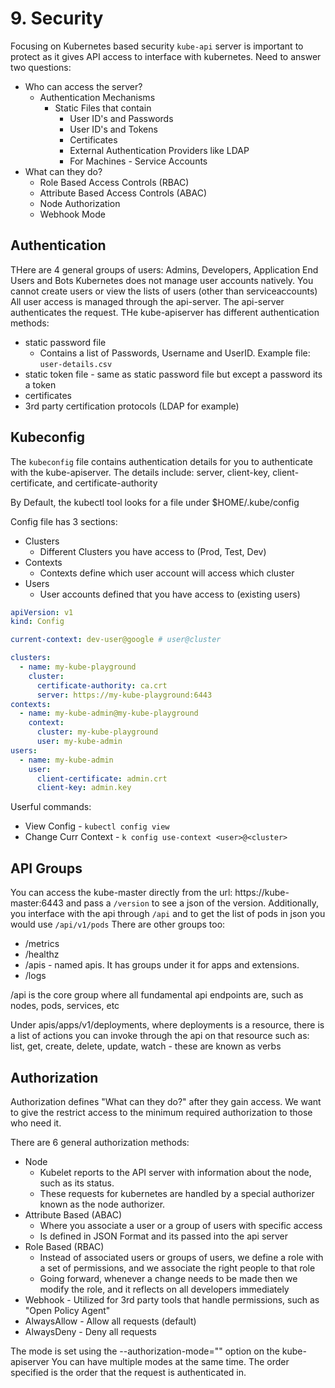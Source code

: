 # 9. Security 
Focusing on Kubernetes based security 
`kube-api` server is important to protect as it gives API access to interface with kubernetes.
Need to answer two questions:
* Who can access the server?
  * Authentication Mechanisms 
    * Static Files that contain
      * User ID's and Passwords
      * User ID's and Tokens
      * Certificates 
      * External Authentication Providers like LDAP
      * For Machines - Service Accounts 
* What can they do?
  * Role Based Access Controls (RBAC)
  * Attribute Based Access Controls (ABAC)
  * Node Authorization 
  * Webhook Mode

## Authentication 
THere are 4 general groups of users: Admins, Developers, Application End Users and Bots 
Kubernetes does not manage user accounts natively. You cannot create users or view the lists of users (other than serviceaccounts)
All user access is managed through the api-server. The api-server authenticates the request. 
THe kube-apiserver has different authentication methods:
* static password file
  * Contains a list of Passwords, Username and UserID. Example file: `user-details.csv`
* static token file - same as static password file but except a password its a token 
* certificates
* 3rd party certification protocols (LDAP for example)

## Kubeconfig 
The `kubeconfig` file contains authentication details for you to authenticate with the kube-apiserver.
The details include: server, client-key, client-certificate, and certificate-authority 

By Default, the kubectl tool looks for a file under $HOME/.kube/config 

Config file has 3 sections:
* Clusters
  * Different Clusters you have access to (Prod, Test, Dev)
* Contexts
  * Contexts define which user account will access which cluster 
* Users 
  * User accounts defined that you have access to (existing users) 

```yaml
apiVersion: v1
kind: Config

current-context: dev-user@google # user@cluster 

clusters:
  - name: my-kube-playground
    cluster:
      certificate-authority: ca.crt 
      server: https://my-kube-playground:6443
contexts:
  - name: my-kube-admin@my-kube-playground
    context:
      cluster: my-kube-playground
      user: my-kube-admin 
users: 
  - name: my-kube-admin
    user:
      client-certificate: admin.crt
      client-key: admin.key
```

Userful commands:
* View Config - `kubectl config view`
* Change Curr Context - `k config use-context <user>@<cluster>`

## API Groups
You can access the kube-master directly from the url: https://kube-master:6443 and pass a `/version` to see a json of the version.
Additionally, you interface with the api through `/api` and to get the list of pods in json you would use `/api/v1/pods`
There are other groups too:
* /metrics
* /healthz
* /apis - named apis. It has groups under it for apps and extensions. 
* /logs 

/api is the core group where all fundamental api endpoints are, such as nodes, pods, services, etc 

Under apis/apps/v1/deployments, where deployments is a resource, there is a list of actions you can invoke through the api on that resource
such as: list, get, create, delete, update, watch - these are known as verbs 

## Authorization 
Authorization defines "What can they do?" after they gain access.
We want to give the restrict access to the minimum required authorization to those who need it.

There are 6 general authorization methods:
* Node
  * Kubelet reports to the API server with information about the node, such as its status. 
  * These requests for kubernetes are handled by a special authorizer known as the node authorizer.
* Attribute Based (ABAC)
  * Where you associate a user or a group of users with specific access 
  * Is defined in JSON Format and its passed into the api server 
* Role Based (RBAC)
  * Instead of associated users or groups of users, we define a role with a set of permissions, and we associate the right people to that role 
  * Going forward, whenever a change needs to be made then we modify the role, and it reflects on all developers immediately 
* Webhook - Utilized for 3rd party tools that handle permissions, such as "Open Policy Agent"
* AlwaysAllow - Allow all requests (default) 
* AlwaysDeny - Deny all requests 

The mode is set using the --authorization-mode="" option on the kube-apiserver 
You can have multiple modes at the same time. The order specified is the order that the request is authenticated in. 